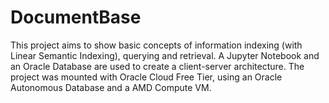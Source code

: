 # DocumentBase

This project aims to show basic concepts of information indexing (with Linear Semantic Indexing), querying and retrieval.
A Jupyter Notebook and an Oracle Database are used to create a client-server architecture. 
The project was mounted with Oracle Cloud Free Tier, using an Oracle Autonomous Database and a AMD Compute VM.
